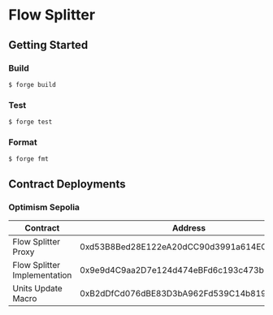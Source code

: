 # Flow Splitter

## Getting Started

### Build

```shell
$ forge build
```

### Test

```shell
$ forge test
```

### Format

```shell
$ forge fmt
```

## Contract Deployments

### Optimism Sepolia

<table>
<thead>
    <tr>
        <th>Contract</th>
        <th>Address</th>
    </tr>
</thead>
<tbody>
    <tr>
        <td>Flow Splitter Proxy</td>
        <td>0xd53B8Bed28E122eA20dCC90d3991a614EC163a21</td>
    </tr>
    <tr>
        <td>Flow Splitter Implementation</td>
        <td>0x9e9d4C9aa2D7e124d474eBFd6c193c473b0e0afc</td>
    </tr>
    <tr>
        <td>Units Update Macro</td>
        <td>0xB2dDfCd076dBE83D3bA962Fd539C14b819636946</td>
    </tr>
</tbody>
</table>
